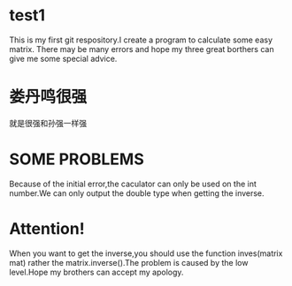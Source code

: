 # test1
This is my first git respository.I create a program to calculate some easy matrix.
There may be many errors and hope my three great borthers can give me some special advice.
# 娄丹鸣很强
就是很强和孙强一样强
# SOME PROBLEMS
Because of the initial error,the caculator can only be used on the int number.We can only output the double type when getting the inverse.
# Attention!
When you want to get the inverse,you should use the function inves(matrix mat) rather the matrix.inverse().The problem is caused by the low level.Hope my brothers can accept my apology.